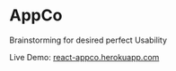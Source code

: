 # AppCo
Brainstorming for desired perfect Usability

Live Demo: [react-appco.herokuapp.com](https://react-appco.herokuapp.com/ "react-appco.herokuapp.com")